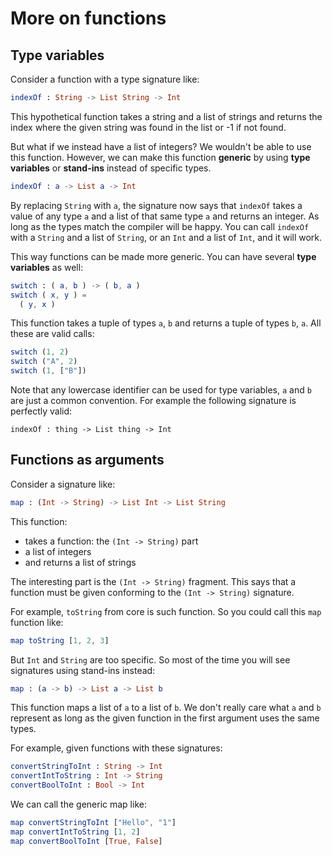 # More on functions

## Type variables

Consider a function with a type signature like:

```elm
indexOf : String -> List String -> Int
```

This hypothetical function takes a string and a list of strings and returns the index where the given string was found in the list or -1 if not found.

But what if we instead have a list of integers? We wouldn't be able to use this function. However, we can make this function __generic__ by using __type variables__ or __stand-ins__ instead of specific types.

```elm
indexOf : a -> List a -> Int
```

By replacing `String` with `a`, the signature now says that `indexOf` takes a value of any type `a` and a list of that same type `a` and returns an integer. As long as the types match the compiler will be happy. You can call `indexOf` with a `String` and a list of `String`, or an `Int` and a list of `Int`, and it will work.

This way functions can be made more generic. You can have several __type variables__ as well:

```elm
switch : ( a, b ) -> ( b, a )
switch ( x, y ) =
  ( y, x )
```

This function takes a tuple of types `a`, `b` and returns a tuple of types `b`, `a`. All these are valid calls:

```elm
switch (1, 2)
switch ("A", 2)
switch (1, ["B"])
```

Note that any lowercase identifier can be used for type variables, `a` and `b` are just a common convention. For example the following signature is perfectly valid:

```
indexOf : thing -> List thing -> Int
```

## Functions as arguments

Consider a signature like:

```elm
map : (Int -> String) -> List Int -> List String
```

This function:

- takes a function: the `(Int -> String)` part
- a list of integers
- and returns a list of strings

The interesting part is the `(Int -> String)` fragment. This says that a function must be given conforming to the `(Int -> String)` signature.

For example, `toString` from core is such function. So you could call this `map` function like:

```elm
map toString [1, 2, 3]
```

But `Int` and `String` are too specific. So most of the time you will see signatures using stand-ins instead:

```elm
map : (a -> b) -> List a -> List b
```

This function maps a list of `a` to a list of `b`. We don't really care what `a` and `b` represent as long as the given function in the first argument uses the same types.

For example, given functions with these signatures:

```elm
convertStringToInt : String -> Int
convertIntToString : Int -> String
convertBoolToInt : Bool -> Int
```

We can call the generic map like:

```elm
map convertStringToInt ["Hello", "1"]
map convertIntToString [1, 2]
map convertBoolToInt [True, False]
```
